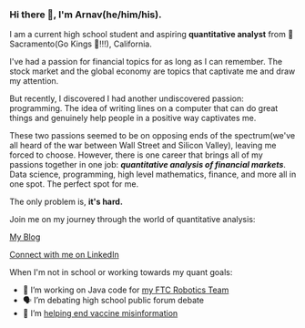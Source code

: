 ### Hi there 👋, I'm Arnav(he/him/his).

I am a current high school student and aspiring **quantitative analyst** from 📍 Sacramento(Go Kings 👑!!!), California. 

I've had a passion for financial topics for as long as I can remember. The stock market and the global economy are topics that captivate me and draw my attention. 

But recently, I discovered I had another undiscovered passion: programming. The idea of writing lines on a computer that can do great things and genuinely help people in a positive way captivates me. 

These two passions seemed to be on opposing ends of the spectrum(we've all heard of the war between Wall Street and Silicon Valley), leaving me forced to choose. However, there is one career that brings all of my passions together in one job: ***quantitative analysis of financial markets***. Data science, programming, high level mathematics, finance, and more all in one spot. The perfect spot for me. 

The only problem is, **it's hard.** 

Join me on my journey through the world of quantitative analysis: 

[My Blog](https://arnavmahendra.medium.com/)


[Connect with me on LinkedIn](https://www.linkedin.com/in/alt-maker-b39193252/)


When I'm not in school or working towards my quant goals:

- 🔭 I’m working on Java code for [my FTC Robotics Team](https://github.com/Team-Cognition)
- 🗣 I’m debating high school public forum debate
- 🚄 I’m [helping end vaccine misinformation](https://teensforvaccines.org/)
